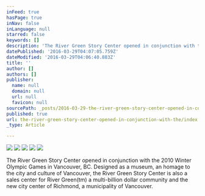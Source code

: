 ```yaml
---
inFeed: true
hasPage: true
inNav: false
inLanguage: null
starred: false
keywords: []
description: 'The River Green Story Center opened in conjunction with the 2010 Winter Olympic Games in Vancouver, BC. Designed as a museum, an homage to the city and culture of Vancouver, the River Green Story Center is also a sales center for River Green™ a multi-billion dollar community and the new city center of Richmond, a municipality of Vancouver.'
datePublished: '2016-03-29T04:07:05.759Z'
dateModified: '2016-03-29T04:06:40.883Z'
title: ''
author: []
authors: []
publisher:
  name: null
  domain: null
  url: null
  favicon: null
sourcePath: _posts/2016-03-29-the-river-green-story-center-opened-in-conjunction-with-the.md
published: true
url: the-river-green-story-center-opened-in-conjunction-with-the/index.html
_type: Article

---
```

![](https://the-grid-user-content.s3-us-west-2.amazonaws.com/939a3557-0170-464d-b258-63c7c4621ca6.jpg)
![](https://the-grid-user-content.s3-us-west-2.amazonaws.com/31f50ea4-6f7c-48ef-9120-3f8d38c6d45b.jpg)
![](https://the-grid-user-content.s3-us-west-2.amazonaws.com/82c75ddf-558f-4d9c-86c8-3d696e65db06.jpg)
![](https://the-grid-user-content.s3-us-west-2.amazonaws.com/61852228-e52f-4954-8821-85b441bad8ab.jpg)
![](https://the-grid-user-content.s3-us-west-2.amazonaws.com/f0dc18b0-f412-4e13-a8e2-58e2cffa2abe.jpg)

The River Green Story Center opened in conjunction with the 2010 Winter Olympic Games in Vancouver, BC. Designed as a museum, an homage to the city and culture of Vancouver, the River Green Story Center is also a sales center for River Green(tm) a multi-billion dollar community and the new city center of Richmond, a municipality of Vancouver.